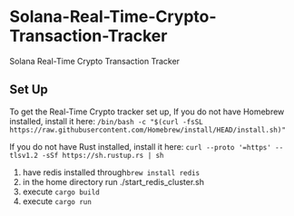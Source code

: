 # Solana-Real-Time-Crypto-Transaction-Tracker
Solana Real-Time Crypto Transaction Tracker


## Set Up
To get the Real-Time Crypto tracker set up,
If you do not have Homebrew installed, install it here:
```/bin/bash -c "$(curl -fsSL https://raw.githubusercontent.com/Homebrew/install/HEAD/install.sh)"```

If you do not have Rust installed, install it here:
```curl --proto '=https' --tlsv1.2 -sSf https://sh.rustup.rs | sh```

1. have redis installed through```brew install redis```
2. in the home directory run ./start_redis_cluster.sh
3. execute ```cargo build```
4. execute ```cargo run```